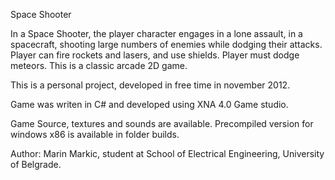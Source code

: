 Space Shooter

In a Space Shooter, the player character engages in a lone assault, in a spacecraft, shooting large numbers of enemies while dodging their attacks. Player can fire rockets and lasers, and use shields. Player must dodge meteors. This is a classic arcade 2D game. 

This is a personal project, developed in free time in november 2012.

Game was writen in C# and developed using XNA 4.0 Game studio.

Game Source, textures and sounds are available.
Precompiled version for windows x86 is available in folder builds.

Author: Marin Markic, student at School of Electrical Engineering, University of Belgrade.

